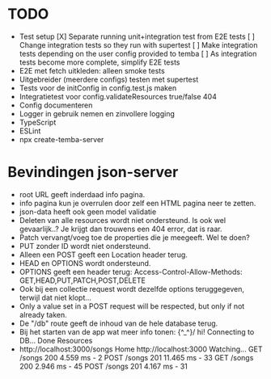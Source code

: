 # TODO

- Test setup
  [X] Separate running unit+integration test from E2E tests
  [ ] Change integration tests so they run with supertest
  [ ] Make integration tests depending on the user config provided to temba
  [ ] As integration tests become more complete, simplify E2E tests
- E2E met fetch uitkleden: alleen smoke tests
- Uitgebreider (meerdere configs) testen met supertest
- Tests voor de initConfig in config.test.js maken
- Integratietest voor config.validateResources true/false 404
- Config documenteren
- Logger in gebruik nemen en zinvollere logging
- TypeScript
- ESLint
- npx create-temba-server

# Bevindingen json-server

- root URL geeft inderdaad info pagina.
- info pagina kun je overrulen door zelf een HTML pagina neer te zetten.
- json-data heeft ook geen model validatie
- Deleten van alle resources wordt niet ondersteund. Is ook wel gevaarlijk..? Je krijgt dan trouwens een 404 error, dat is raar.
- Patch vervangt/voeg toe de properties die je meegeeft. Wel te doen?
- PUT zonder ID wordt niet ondersteund.
- Alleen een POST geeft een Location header terug.
- HEAD en OPTIONS wordt ondersteund.
- OPTIONS geeft een header terug: Access-Control-Allow-Methods: GET,HEAD,PUT,PATCH,POST,DELETE
- Ook bij een collectie request wordt dezelfde options teruggegeven, terwijl dat niet klopt...
- Only a value set in a POST request will be respected, but only if not already taken.
- De "/db" route geeft de inhoud van de hele database terug.
- Bij het starten van de app wat meer info tonen:
  \{^\_^}/ hi!
  Connecting to DB...
  Done
  Resources
- http://localhost:3000/songs
  Home
  http://localhost:3000
  Watching...
  GET /songs 200 4.559 ms - 2
  POST /songs 201 11.465 ms - 33
  GET /songs 200 2.946 ms - 45
  POST /songs 201 4.167 ms - 31
